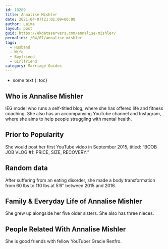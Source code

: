 ```yaml
---
id: 18289
title: Annalise Mishler
date: 2021-04-07T21:01:09+00:00
author: Laima
layout: post
guid: https://ukdataservers.com/annalise-mishler/
permalink: /04/07/annalise-mishler
tags:
  - Husband
  - Wife
  - Boyfriend
  - Girlfriend
category: Marriage Guides
---
```


* some text
{: toc}


## Who is Annalise Mishler
                  
                  
                  
IEG model who runs a self-titled blog, where she has offered life and fitness coaching. She also has an accompanying YouTube channel and Instagram, where she aims to help people struggling with mental health. 
                  
              
            
              
            
                
                
                
## Prior to Popularity
                  
                  
                  
She would post her first YouTube video in September 2015, titled: &#8220;BOOB JOB VLOG #1: PRICE, SIZE, RECOVERY.&#8221;  
                  
              
            
              
            
                
                
                
## Random data
                  
                  
                  
After suffering from an eating disorder, she made a body transformation from 60 lbs to 110 lbs at 5&#8217;6&#8243; between 2015 and 2016. 
                  
              
            
              
            
                
                
                
## Family & Everyday Life of Annalise Mishler
                  
                  
                  
She grew up alongside her five older sisters. She also has three nieces. 
                  
              
            
              
            
                
                
                
## People Related With Annalise Mishler
                  
                  
                  
She is good friends with fellow YouTuber Gracie Renfro. 
                  
              
            
              
            
                
              
            
              
              
            
            
              
            
          
          
          